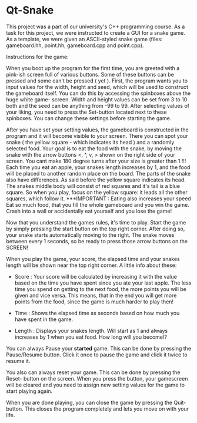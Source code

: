 # Qt-Snake
This project was a part of our university's C++ programming course. As a task for this project, we were instructed to create a GUI for a snake game.
As a template, we were given an ASCII-styled snake game (files: gameboard.hh, point.hh, gameboard.cpp and point.cpp).

Instructions for the game:

When you boot up the program for the first time, you are greeted with a
pink-ish screen full of various buttons. Some of these buttons can be pressed
and some can't be pressed ( yet ). First, the program wants you to input values
for the width, height and seed, which will be used to construct the gameboard
itself. You can do this by accessing the spinboxes above the huge white game-
screen. Width and height values can be set from 3 to 10 both and the seed can be
anything from -99 to 99. After selecting values of your liking, you need to
press the Set-button located next to these spinboxes. You can change these
settings before starting the game.

After you have set your setting values, the gameboard is constructed in the
program and it will become visible to your screen. There you can spot your snake
( the yellow square - which indicates its head ) and a randomly selected food.
Your goal is to eat the food with the snake, by moving the snake with the arrow
buttons <, ^, v, > shown on the right side of your screen. You cant make 180
degree turns after your size is greater than 1 !!! Each time you eat an apple,
your snakes length increases by 1, and the food will be placed to another random
place on the board. The parts of the snake also have differences. As said before
the yellow square indicates its head. The snakes middle body will consist of red
squares and it's tail is a blue square. So when you play, focus on the yellow
square: it leads all the other squares, which follow it. ***IMPORTANT : Eating
also increases your speed Eat so much food, that you fill the whole gameboard
and you win the game. Crash into a wall or accidentally eat yourself and you
lose the game!

Now that you understand the games rules, it's time to play. Start the game by
simply pressing the start button on the top right corner. After doing so, your
snake starts automatically moving to the right. The snake moves between every
1 seconds, so be ready to press those arrow buttons on the SCREEN!

When you play the game, your score, the elapsed time and your snakes length will
be shown near the top right corner. A little info about these:

- Score  : Your score will be calculated by increasing it with the value based
           on the time you have spent since you ate your last apple. The less
           time you spend on getting to the next food, the more points you will
           be given and vice versa. This means, that in the end you will get
           more points from the food, since the game is much harder to play
           then!

- Time   : Shows the elapsed time as seconds based on how much you have spent in
           the game.

- Length : Displays your snakes length. Will start as 1 and always increases by
           1 when you eat food. How long will you become!?

You can always Pause your __started__ game. This can be done by pressing the
Pause/Resume button. Click it once to pause the game and click it twice to
resume it.

You also can always reset your game. This can be done by pressing the Reset-
button on the screen. When you press the button, your gamescreen will be cleared
and you need to assign new setting values for the game to start playing again.

When you are done playing, you can close the game by pressing the Quit-button.
This closes the program completely and lets you move on with your life.
